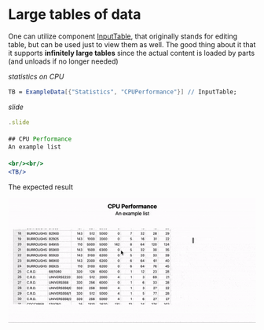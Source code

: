 # Large tables of data

One can utilize component [InputTable](../../Reference/Input/InputTable.md), that originally stands for editing table, but can be used just to view them as well. The good thing about it that it supports __infinitely large tables__ since the actual content is loaded by parts (and unloads if no longer needed)

*statistics on CPU*
```mathematica
TB = ExampleData[{"Statistics", "CPUPerformance"}] // InputTable;
```

*slide*
```jsx
.slide

## CPU Performance
An example list

<br/><br/>
<TB/>
```

The expected result

![](../../../../imgs/ezgif.com-optimize-4.gif)